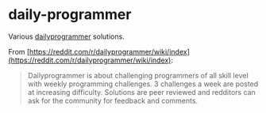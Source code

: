 # daily-programmer

Various [dailyprogrammer](http://reddit.com/r/dailyprogrammer/) solutions.

From [https://reddit.com/r/dailyprogrammer/wiki/index](https://reddit.com/r/dailyprogrammer/wiki/index):
> Dailyprogrammer is about challenging programmers of all skill level with weekly programming challenges. 3 challenges a week are posted at increasing difficulty. Solutions are peer reviewed and redditors can ask for the community for feedback and comments.
